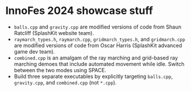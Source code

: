 # InnoFes 2024 showcase stuff

- `balls.cpp` and `gravity.cpp` are modified versions of code from Shaun Ratcliff (SplashKit website team).
- `raymarch_types.h`, `raymarch.cpp`, `gridmarch_types.h`, and `gridmarch.cpp` are modified versions of code from Oscar Harris (SplashKit advanced game dev team).
- `combined.cpp` is an amalgam of the ray marching and grid-based ray marching demoes that include automated movement while idle. Switch between the two modes using SPACE.
- Build three separate executables by explicitly targeting `balls.cpp`, `gravity.cpp`, and `combined.cpp` (not `*.cpp`).
